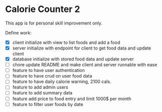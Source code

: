 # Calorie Counter 2

This app is for personal skill improvement only.

Define work:

- [x] client initialize with view to list foods and add a food
- [x] server initialize with endpoint for client to get food data and update client
- [x] database initialize with stored food data and update server
- [ ] chore update README and make client and server runnable with ease
- [ ] feature to have user authentication
- [ ] feature to have crud on user food data
- [ ] feature to have daily calorie warning, 2100 cals.
- [ ] feature to add admin users
- [ ] feature to add summary data
- [ ] feature add price to food entry and limit 1000$ per month
- [ ] feature to filter user foods by date
